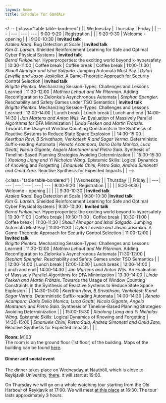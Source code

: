 ```yaml
---
layout: home
title: Schedule for GandALF
---
```

<!-- <div class="alert alert-success alert-dismissible fade show" role="alert">
    <h4 class="alert-heading">Time zone</h4>
        All times are Icelandic time: GMT/UTC.
  <button type="button" class="close" data-dismiss="alert" aria-label="Close">
    <span aria-hidden="true">&times;</span>
  </button>
</div>
<div class="alert alert-success alert-dismissible fade show" role="alert">
    <h4 class="alert-heading">Room changes</h4>
<p>Due to unavailability of some rooms, the following changes have been made:
<ul>
<li> On Thursday, talks in M104 have been moved to V102, and those of M105 to M101.</li>
<li> On Friday, talks in M104 have again been moved to V102, and those of M103 to M101. </li>
</ul> </p>
<p> The on-site room names have been changed accordingly. The Zoom room names remain unchanged, and are indicated in brackets.</p>
  <button type="button" class="close" data-dismiss="alert" aria-label="Close">
    <span aria-hidden="true">&times;</span>
  </button>
</div>

An overview of the talks is available [here](/lc2022/talks), and you can find the list of all abstracts [there](/lc2022/talks/LC_2022_Abstracts.pdf).-->

<! --
{:class="table table-bordered"}
|  | Wednesday | Thursday | Friday |
| --- | --- | --- | --- |
9:00-9:20 | Registration |  |  |
9:20-9:30 | Welcome - opening |  |  |
9:30-10:30 | **Invited talk** <br />  *Azalea Raad.* Bug Detection at Scale | **Invited talk** <br /> *Kim G. Larsen.* Shielded Reinforcement Learning for Safe and Optimal Cyber Physical Systems | **Invited talk** <br /> *Bernd Finkbeiner.* Hyperproperties: the exciting world beyond k-hypersafety |
10:30-11:00 | Coffee break | Coffee break | Coffee break |
11:00-11:30 | *Shaull Almagor and Ishai Salgado.* Jumping Automata Must Pay | *Dylan Leveille and Jason Jaskolka.* A Game-Theoretic Approach for Security Control Selection | **Invited talk**  <br /> *Brigitte Pientka.* Mechanizing Session-Types: Challenges and Lessons Learned |
11:30-12:00 | *Mathieu Lehaut and Nir Piterman.* Adding Reconfiguration to Zielonka's Asynchronous Automata | *Stephan Spengler.* Reachability and Safety Games under TSO Semantics | **Invited talk**  <br /> *Brigitte Pientka.* Mechanizing Session-Types: Challenges and Lessons Learned   |
12:00-14:00 | Lunch break | Lunch break | Lunch and end |
14:00-14:30 | *Jan Martens and Anton Wijs.* An Evaluation of Massively Parallel Algorithms for DFA Minimization | *Linda Feeken and Martin Fränzle.* Towards the Usage of Window Counting Constraints in the Synthesis of Reactive Systems to Reduce State Space Explosion  | |
14:30-15:00 | *Keerthan Ravi, B Srivathsan, Venkatesh R and Sagar Verma.* Deterministic Suffix-reading Automata | *Renato Acampora, Dario Della Monica, Luca Geatti, Nicola Gigante, Angelo Montanari and Pietro Sala.* Synthesis of Timeline-Based Planning Strategies Avoiding Determinization  | |
15:00-15:30 | *Xiaolong Liang and Yì Nicholas Wáng.* Epistemic Skills: Logical Dynamics of Knowing and Forgetting | *Emanuele Chini, Pietro Sala, Andrea Simonetti and Omid Zare.* Reactive Synthesis for Expected Impacts | |
-->

{:class="table table-bordered"}
|  | Wednesday |  | Thursday | | Friday |
| --- | --- | --- | --- | --- |  --- |
9:00-9:20 | Registration |  |  |  |  |
9:20-9:30 | Welcome - opening |  |  |  |  |
9:30-10:30 | **Invited talk** <br />  *Azalea Raad.* Bug Detection at Scale | 9:30-10:30 |**Invited talk** <br /> *Kim G. Larsen.* Shielded Reinforcement Learning for Safe and Optimal Cyber Physical Systems | 9:30-10:30 | **Invited talk** <br /> *Bernd Finkbeiner.* Hyperproperties: the exciting world beyond k-hypersafety |
10:30-11:00 | Coffee break | 10:30-11:00 | Coffee break | 10:30-11:00 | Coffee break |
11:00-11:30 | *Shaull Almagor and Ishai Salgado.* Jumping Automata Must Pay | 11:00-11:30 | *Dylan Leveille and Jason Jaskolka.* A Game-Theoretic Approach for Security Control Selection | 11:00-12:00 | **Invited talk**  <br /> *Brigitte Pientka.* Mechanizing Session-Types: Challenges and Lessons Learned |
11:30-12:00 | *Mathieu Lehaut and Nir Piterman.* Adding Reconfiguration to Zielonka's Asynchronous Automata |11:30-12:00 | *Stephan Spengler.* Reachability and Safety Games under TSO Semantics | |   |
12:00-14:00 | Lunch break | 12:00-13:30 | Lunch break | 12:00-14:00 | Lunch and end |
14:00-14:30 | *Jan Martens and Anton Wijs.* An Evaluation of Massively Parallel Algorithms for DFA Minimization | 13:30-14:00 | *Linda Feeken and Martin Fränzle.* Towards the Usage of Window Counting Constraints in the Synthesis of Reactive Systems to Reduce State Space Explosion  | | |
14:30-15:00 | *Keerthan Ravi, B Srivathsan, Venkatesh R and Sagar Verma.* Deterministic Suffix-reading Automata | 14:00-14:30 |  *Renato Acampora, Dario Della Monica, Luca Geatti, Nicola Gigante, Angelo Montanari and Pietro Sala.* Synthesis of Timeline-Based Planning Strategies Avoiding Determinization  | | |
15:00-15:30 | *Xiaolong Liang and Yì Nicholas Wáng.* Epistemic Skills: Logical Dynamics of Knowing and Forgetting | 14:30-15:00 |  *Emanuele Chini, Pietro Sala, Andrea Simonetti and Omid Zare.* Reactive Synthesis for Expected Impacts | | |

**Room:** M103  
The room is on the ground floor (1st floor) of the building. Maps of the building can be found [here](https://en.ru.is/campus/).

#### Dinner and social event ####

The dinner takes place on Wednesday at Nauthóll, which is close to Reykjavik University, [there](https://maps.app.goo.gl/Z5vW3NgSsHgmtVjT8). It will start at 19:00.  

On Thursday we will go on a whale watching tour starting from the Old Harbour of Reykjavik at 17:00. We will meet [at this place](https://maps.app.goo.gl/tfFebtV9fTMZnRRR9) at 16:30.  The tour lasts approximately 3 hours.










